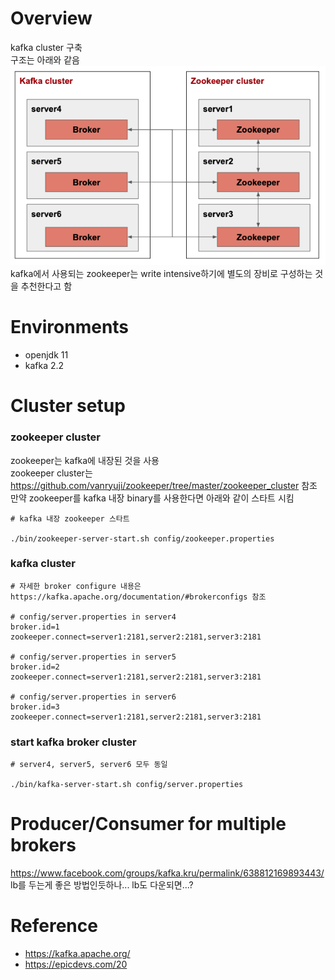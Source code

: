 # Overview
kafka cluster 구축<br>
구조는 아래와 같음<br>
![alt text](architecture.png)<br>
kafka에서 사용되는 zookeeper는 write intensive하기에 별도의 장비로 구성하는 것을 추천한다고 함<br>


# Environments
* openjdk 11
* kafka 2.2


# Cluster setup
### zookeeper cluster
zookeeper는 kafka에 내장된 것을 사용<br>
zookeeper cluster는 https://github.com/vanryuji/zookeeper/tree/master/zookeeper_cluster 참조<br>
만약 zookeeper를 kafka 내장 binary를 사용한다면 아래와 같이 스타트 시킴<br>
```shell
# kafka 내장 zookeeper 스타트

./bin/zookeeper-server-start.sh config/zookeeper.properties
```


### kafka cluster
```shell
# 자세한 broker configure 내용은 https://kafka.apache.org/documentation/#brokerconfigs 참조

# config/server.properties in server4
broker.id=1
zookeeper.connect=server1:2181,server2:2181,server3:2181

# config/server.properties in server5
broker.id=2
zookeeper.connect=server1:2181,server2:2181,server3:2181

# config/server.properties in server6
broker.id=3
zookeeper.connect=server1:2181,server2:2181,server3:2181
```

### start kafka broker cluster
```shell
# server4, server5, server6 모두 동일

./bin/kafka-server-start.sh config/server.properties
```

# Producer/Consumer for multiple brokers
https://www.facebook.com/groups/kafka.kru/permalink/638812169893443/<br>
lb를 두는게 좋은 방법인듯하나... lb도 다운되면...?


# Reference
* https://kafka.apache.org/
* https://epicdevs.com/20
